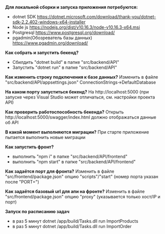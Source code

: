 **Для локальной сборки и запуска приложения потребуются:**

- dotnet SDK https://dotnet.microsoft.com/download/thank-you/dotnet-sdk-2.2.402-windows-x64-installer
- Node js https://nodejs.org/dist/v10.16.3/node-v10.16.3-x64.msi
- Postgresql https://www.postgresql.org/download/
- pgadmin(Обозреватель базы данных) https://www.pgadmin.org/download/

**Как собрать и запустить бекенд?**
- Сбилдить "dotnet build" в папке "src/backend/API"
- Запустить "dotnet run" в папке "src/backend/API"

**Как изменить строку подключения к базе данных?**
Изменить в файле "src/backend/API/appsettings.json" ConnectionStrings->DefaultDatabase

**На каком порту запуститься бекенд?**
На http://localhost:5000 (при запуске через Visual Studio может отличаться, см. настройки проекта API)

**Как проверить работоспособность бекенда?**
Открыть http://localhost:5000/swagger/index.html должно отображаться данные об API


**В какой момент выполняются миграции?**
При старте приложение пытается выполнить новые миграции

**Как запустить фронт?**
- выполнить "npm i" в папке "src/backend/API/frontend"
- выполнить "npm start" в папке "src/backend/API/frontend"


**Как задаётся порт для фронта?**
Изменить в файле "src/frontend/package.json" опцию "scripts"/"start" (номер порта указан после "PORT=")

**Как задаётся базовый url для апи на фронте?**
Изменить в файле "src/frontend/package.json" опцию "proxy" (указывается только хост/IP и порт)

**Запуск по расписанию задач**
- в раз 5 минут dotnet /app/build/Tasks.dll run ImportProducts
- в раз 5 минут dotnet /app/build/Tasks.dll run ImportOrder
